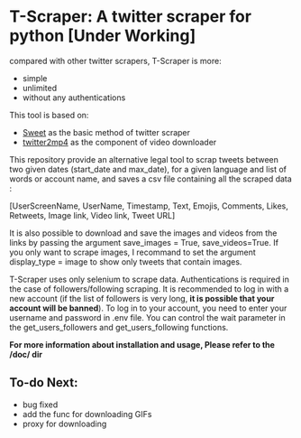 # T-Scraper: A twitter scraper for python [Under Working]

compared with other twitter scrapers, T-Scraper is more:
- simple
- unlimited
- without any authentications

This tool is based on:
- [Sweet](https://github.com/Altimis/Scweet) as the basic method of twitter scraper
- [twitter2mp4](https://github.com/f-rog/twitter2mp4) as the component of video downloader

This repository provide an alternative legal tool to scrap tweets between two given dates (start_date and max_date), for a given language and list of words or account name, and saves a csv file containing all the scraped data :

[UserScreenName, UserName, Timestamp, Text, Emojis, Comments, Likes, Retweets, Image link, Video link, Tweet URL]

It is also possible to download and save the images and videos from the links by passing the argument save_images = True, save_videos=True. If you only want to scrape images, I recommand to set the argument display_type = image to show only tweets that contain images.


T-Scraper uses only selenium to scrape data. Authentications is required in the case of followers/following scraping. It is recommended to log in with a new account (if the list of followers is very long, **it is possible that your account will be banned**). To log in to your account, you need to enter your username and password in .env file. You can control the wait parameter in the get_users_followers and get_users_following functions.


**For more information about installation and usage, Please refer to the /doc/ dir**

## To-do Next:
- bug fixed
- add the func for downloading GIFs
- proxy for downloading
